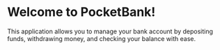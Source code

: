 # Welcome to PocketBank!
This application allows you to manage your bank account by depositing funds, withdrawing money, and checking your balance with ease.
